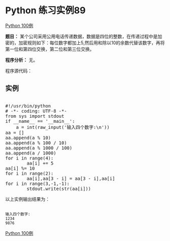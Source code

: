 Python 练习实例89
=============

 [Python 100例](python-100-examples.md)


 **题目：** 某个公司采用公用电话传递数据，数据是四位的整数，在传递过程中是加密的，加密规则如下：每位数字都加上5,然后用和除以10的余数代替该数字，再将第一位和第四位交换，第二位和第三位交换。

 **程序分析：** 无。

 程序源代码：

  实例
--

 <pre>

#!/usr/bin/python
# -*- coding: UTF-8 -*-
from sys import stdout
if __name__ == '__main__':
    a = int(raw_input('输入四个数字:\n'))
aa = []
aa.append(a % 10)
aa.append(a % 100 / 10)
aa.append(a % 1000 / 100)
aa.append(a / 1000)
for i in range(4):
        aa[i] += 5
aa[i] %= 10
for i in range(2):
        aa[i],aa[3 - i] = aa[3 - i],aa[i]
for i in range(3,-1,-1):
        stdout.write(str(aa[i]))
</pre>

  以上实例输出结果为：


```

输入四个数字:
1234
9876

```

 [Python 100例](python-100-examples.md)
